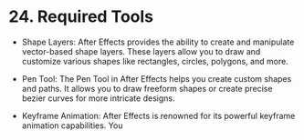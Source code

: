 # 24. Required Tools

- Shape Layers: After Effects provides the ability to create and manipulate vector-based shape layers. These layers allow you to draw and customize various shapes like rectangles, circles, polygons, and more.

- Pen Tool: The Pen Tool in After Effects helps you create custom shapes and paths. It allows you to draw freeform shapes or create precise bezier curves for more intricate designs.

- Keyframe Animation: After Effects is renowned for its powerful keyframe animation capabilities. You

